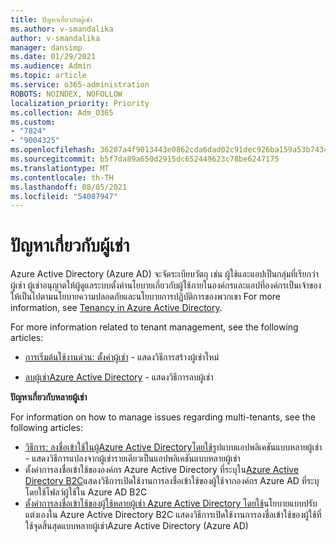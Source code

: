 ```yaml
---
title: ปัญหาเกี่ยวกับผู้เช่า
ms.author: v-smandalika
author: v-smandalika
manager: dansimp
ms.date: 01/29/2021
ms.audience: Admin
ms.topic: article
ms.service: o365-administration
ROBOTS: NOINDEX, NOFOLLOW
localization_priority: Priority
ms.collection: Adm_O365
ms.custom:
- "7824"
- "9004325"
ms.openlocfilehash: 36207a4f9013443e0862cda6dad02c91dec926ba159a53b7434c261e4e719959
ms.sourcegitcommit: b5f7da89a650d2915dc652449623c78be6247175
ms.translationtype: MT
ms.contentlocale: th-TH
ms.lasthandoff: 08/05/2021
ms.locfileid: "54087947"
---
```

# <a name="issues-with-tenants"></a>ปัญหาเกี่ยวกับผู้เช่า

Azure Active Directory (Azure AD) จะจัดระเบียบวัตถุ เช่น ผู้ใช้และแอปเป็นกลุ่มที่เรียกว่า ผู้เช่า ผู้เช่าอนุญาตให้ผู้ดูแลระบบตั้งค่านโยบายเกี่ยวกับผู้ใช้ภายในองค์กรและแอปที่องค์กรเป็นเจ้าของให้เป็นไปตามนโยบายความปลอดภัยและนโยบายการปฏิบัติการของพวกเขา For more information, see [Tenancy in Azure Active Directory](https://docs.microsoft.com/azure/active-directory/develop/single-and-multi-tenant-apps).

For more information related to tenant management, see the following articles:

- [การเริ่มต้นใช้งานด่วน: ตั้งค่าผู้เช่า](https://docs.microsoft.com/azure/active-directory/develop/quickstart-create-new-tenant) - แสดงวิธีการสร้างผู้เช่าใหม่

- [ลบผู้เช่าAzure Active Directory](https://docs.microsoft.com/azure/active-directory/enterprise-users/directory-delete-howto) - แสดงวิธีการลบผู้เช่า

**ปัญหาเกี่ยวกับหลายผู้เช่า**

For information on how to manage issues regarding multi-tenants, see the following articles:

- [วิธีการ: ลงชื่อเข้าใช้ในผู้Azure Active Directoryโดยใช้](https://docs.microsoft.com/azure/active-directory/develop/howto-convert-app-to-be-multi-tenant)รูปแบบแอปพลิเคชันแบบหลายผู้เช่า - แสดงวิธีการแปลงจากผู้เช่ารายเดียวเป็นแอปพลิเคชันแบบหลายผู้เช่า
- ตั้งค่าการลงชื่อเข้าใช้ขององค์กร Azure Active Directory ที่ระบุใน[Azure Active Directory B2C](https://docs.microsoft.com/azure/active-directory-b2c/identity-provider-azure-ad-single-tenant?pivots=b2c-user-flow)แสดงวิธีการเปิดใช้งานการลงชื่อเข้าใช้ของผู้ใช้จากองค์กร Azure AD ที่ระบุโดยใช้โฟลว์ผู้ใช้ใน Azure AD B2C
- [ตั้งค่าการลงชื่อเข้าใช้ของผู้ใช้หลายผู้เช่า Azure Active Directory โดยใช้](https://docs.microsoft.com/azure/active-directory-b2c/identity-provider-azure-ad-multi-tenant?pivots=b2c-custom-policy)นโยบายแบบปรับแต่งเองใน Azure Active Directory B2C แสดงวิธีการเปิดใช้งานการลงชื่อเข้าใช้ของผู้ใช้ที่ใช้จุดสิ้นสุดแบบหลายผู้เช่าAzure Active Directory (Azure AD)






